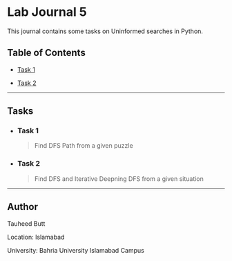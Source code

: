 # Lab Journal 5

This journal contains some tasks on Uninformed searches in Python.


## Table of Contents

* [Task 1](#Task-1)

* [Task 2](#Task-2)
<hr />

## Tasks

* ### **Task 1**
    <blockquote>
    Find DFS Path from a given puzzle
    </blockquote>

* ### **Task 2**
    <blockquote>
    Find DFS and Iterative Deepning DFS from a given situation
    </blockquote>
    
<hr />

## Author

Tauheed Butt

Location: Islamabad

University: Bahria University Islamabad Campus

